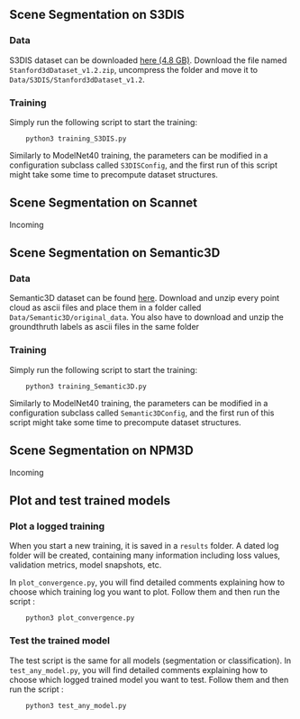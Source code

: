 

## Scene Segmentation on S3DIS

### Data

S3DIS dataset can be downloaded <a href="https://goo.gl/forms/4SoGp4KtH1jfRqEj2">here (4.8 GB)</a>. Download the file named `Stanford3dDataset_v1.2.zip`, uncompress the folder and move it to `Data/S3DIS/Stanford3dDataset_v1.2`.

### Training

Simply run the following script to start the training:

        python3 training_S3DIS.py
        
Similarly to ModelNet40 training, the parameters can be modified in a configuration subclass called `S3DISConfig`, and the first run of this script might take some time to precompute dataset structures.


## Scene Segmentation on Scannet

Incoming

## Scene Segmentation on Semantic3D

### Data

Semantic3D dataset can be found <a href="http://www.semantic3d.net/view_dbase.php?chl=2">here</a>. Download and unzip every point cloud as ascii files and place them in a folder called `Data/Semantic3D/original_data`. You also have to download and unzip the groundthruth labels as ascii files in the same folder


### Training

Simply run the following script to start the training:

        python3 training_Semantic3D.py
        
Similarly to ModelNet40 training, the parameters can be modified in a configuration subclass called `Semantic3DConfig`, and the first run of this script might take some time to precompute dataset structures.


## Scene Segmentation on NPM3D

Incoming

       
## Plot and test trained models

### Plot a logged training

When you start a new training, it is saved in a `results` folder. A dated log folder will be created, containing many information including loss values, validation metrics, model snapshots, etc.

In `plot_convergence.py`, you will find detailed comments explaining how to choose which training log you want to plot. Follow them and then run the script :

        python3 plot_convergence.py


### Test the trained model

The test script is the same for all models (segmentation or classification). In `test_any_model.py`, you will find detailed comments explaining how to choose which logged trained model you want to test. Follow them and then run the script :

        python3 test_any_model.py

